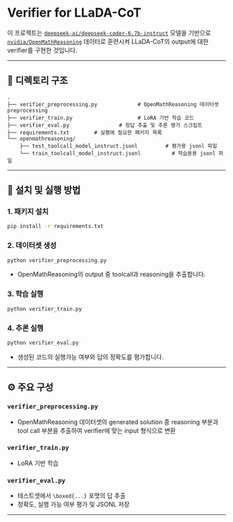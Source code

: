 
# Verifier for LLaDA-CoT

이 프로젝트는 [`deepseek-ai/deepseek-coder-6.7b-instruct`](https://huggingface.co/deepseek-ai/deepseek-coder-6.7b-instruct) 모델을 기반으로 [`nvidia/OpenMathReasoning`](https://huggingface.co/datasets/nvidia/OpenMathReasoning/viewer/default/tir) 데이터로 훈련시켜 LLaDA-CoT의 output에 대한 verifier를 구현한 것입니다.

---

## 📁 디렉토리 구조

```
.
├── verifier_preprocessing.py             # OpenMathReasoning 데이터셋 preprocessing
├── verifier_train.py                     # LoRA 기반 학습 코드
├── verifier_eval.py                # 정답 추출 및 추론 평가 스크립트
├── requirements.txt        # 실행에 필요한 패키지 목록
└── openmathreasoning/
    ├── test_toolcall_model_instruct.jsonl         # 평가용 jsonl 파일
    └── train_toolcall_model_instruct.jsonl          # 학습용용 jsonl 파일
```

---

## 🚀 설치 및 실행 방법

### 1. 패키지 설치

```bash
pip install -r requirements.txt
```

### 2. 데이터셋 생성

```bash
python verifier_preprocessing.py 
```
- OpenMathReasoning의 output 중 toolcall과 reasoning을 추출합니다.


### 3. 학습 실행

```bash
python verifier_train.py
```


### 4. 추론 실행

```bash
python verifier_eval.py
```
- 생성된 코드의 실행가능 여부와 답의 정확도를 평가합니다.
---

## ⚙️ 주요 구성

### `verifier_preprocessing.py`

- OpenMathReasoning 데이터셋의 generated solution 중 reasoning 부분과 tool call 부분을 추출하여 verifier에 맞는 input 형식으로 변환

### `verifier_train.py`

- LoRA 기반 학습

### `verifier_eval.py`

- 테스트셋에서 `\boxed{...}` 포맷의 답 추출
- 정확도, 실행 가능 여부 평가 및 JSONL 저장

---
